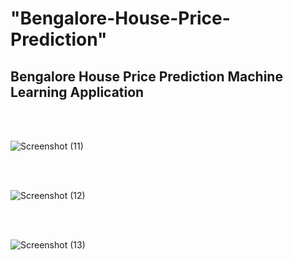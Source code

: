 # "Bengalore-House-Price-Prediction" 

## Bengalore House Price Prediction Machine Learning Application

</br>
</br>

![Screenshot (11)](https://github.com/user-attachments/assets/edc6953d-40ee-4636-9d9d-d7cd2bfc9595)

</br>
</br>

![Screenshot (12)](https://github.com/user-attachments/assets/e0ab9952-2331-4a97-9cf9-47bf8604ab2b)

</br>
</br>

![Screenshot (13)](https://github.com/user-attachments/assets/aa3b5866-68ee-47cd-8067-2825af83ce6b)

